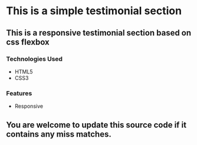# This is a simple testimonial section

## This is a responsive testimonial section based on css flexbox

### Technologies Used
* HTML5
* CSS3

### Features
* Responsive

## You are welcome to update this source code if it contains any miss matches.